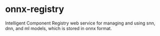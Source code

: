 # onnx-registry
Intelligent Component Registry web service for managing and using snn, dnn, and ml models, which is stored in onnx format.

